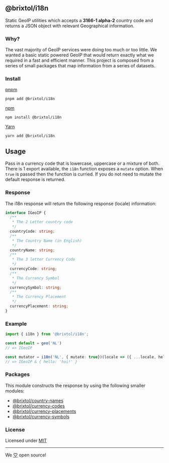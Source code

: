 ## @brixtol/i18n

Static GeoIP utilities which accepts a **3166-1 alpha-2** country code and returns a JSON object with relevant Geographical information.

### Why?

The vast majority of GeoIP services were doing too much or too little. We wanted a basic static powered GeoIP that would return exactly what we required in a fast and efficient manner. This project is composed from a series of small packages that map information from a series of datasets.

### Install

[pnpm](https://pnpm.js.org/en/cli/install)

```cli
pnpm add @brixtol/i18n
```

[npm](https://www.npmjs.com/)

```cli
npm install @brixtol/i18n
```

[Yarn](https://yarnpkg.com/)

```cli
yarn add @brixtol/i18n
```

## Usage

Pass in a currency code that is lowercase, uppercase or a mixture of both. There is 1 export available, the `i18n` function exposes a `mutate` option. When `true` is passed then the function is curried. If you do not need to mutate the default response is returned.

### Response

The i18n response will return the following response (locale) information:

```ts
interface IGeoIP {
  /**
   * The 2 Letter country code
   */
  countryCode: string;
  /**
   * The Country Name (in English)
   */
  countryName: string;
  /**
   * The 3 letter Currency Code
   */
  currencyCode: string;
  /**
   * The Currency Symbol
   */
  currencySymbol: string;
  /**
   * The Currency Placement
   */
  currencyPlacement: string;
}
```

### Example

```ts
import { i18n } from '@brixtol/i18n';

const default = geo('NL')
// => IGeoIP

const mutator = i18n('NL', { mutate: true})(locale => ({ ...locale, hello: 'hoi!' }))
// => IGeoIP & { hello: 'hoi!' }
```

### Packages

This module constructs the response by using the following smaller modules:

- [@brixtol/country-names](https://github.com/BRIXTOL/country-names)
- [@brixtol/currency-codes](https://github.com/BRIXTOL/currency-codes)
- [@brixtol/currency-placements](https://github.com/BRIXTOL/currency-symbol-placements)
- [@brixtol/currency-symbols](https://github.com/BRIXTOL/currency-symbols)

### License

Licensed under [MIT](#LICENCE)

---

We [♡](https://www.brixtoltextiles.com/discount/4D3V3L0P3RS]) open source!

